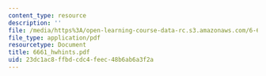 ```yaml
---
content_type: resource
description: ''
file: /media/https%3A/open-learning-course-data-rc.s3.amazonaws.com/6-661-receivers-antennas-and-signals-spring-2003/23dc1ac8ffbdcdc4feec48b6ab6a3f2a_6661_hwhints.pdf
file_type: application/pdf
resourcetype: Document
title: 6661_hwhints.pdf
uid: 23dc1ac8-ffbd-cdc4-feec-48b6ab6a3f2a
---
```

